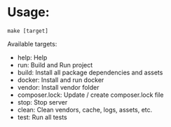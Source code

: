 # Usage:
    make [target]

Available targets:

- help:            Help
- run:             Build and Run project
- build:           Install all package dependencies and assets
- docker:          Install and run docker
- vendor:          Install vendor folder
- composer.lock:   Update / create composer.lock file
- stop:            Stop server
- clean:           Clean vendors, cache, logs, assets, etc.
- test:            Run all tests